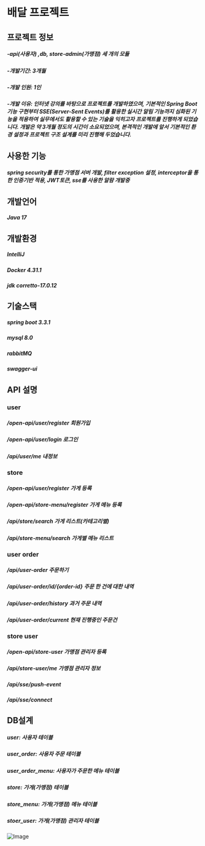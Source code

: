 # 배달 프로젝트

## 프로젝트 정보

##### -api(사용자) ,db, store-admin(가맹점) 세 개의 모듈
##### -개발기간: 3개월

##### -개발 인원: 1인

##### -개발 이유: 인터넷 강의를 바탕으로 프로젝트를 개발하였으며, 기본적인 Spring Boot 기능 구현부터 SSE(Server-Sent Events)를 활용한 실시간 알림 기능까지 심화된 기능을 적용하여 실무에서도 활용할 수 있는 기술을 익히고자 프로젝트를 진행하게 되었습니다. 개발은 약 3개월 정도의 시간이 소요되었으며, 본격적인 개발에 앞서 기본적인 환경 설정과 프로젝트 구조 설계를 미리 진행해 두었습니다.


## 사용한 기능
##### spring security를 통한 가맹점 서버 개발, filter exception 설정, interceptor을 통한 인증기반 적용, JWT토큰, sse를 사용한 알람 개발중

## 개발언어

##### Java 17

## 개발환경

##### IntelliJ
##### Docker 4.31.1
##### jdk corretto-17.0.12

## 기술스택
##### spring boot 3.3.1
##### mysql 8.0
##### rabbitMQ
##### swagger-ui

## API 설명

### user
##### /open-api/user/register 회원가입

##### /open-api/user/login 로그인

##### /api/user/me 내정보

### store
##### /open-api/user/register 가게 등록

##### /open-api/store-menu/register 가게 메뉴 등록

##### /api/store/search 가게 리스트(카테고리별)

##### /api/store-menu/search 가게별 메뉴 리스트

### user order

##### /api/user-order 주문하기

##### /api/user-order/id/{order-id} 주문 한 건에 대한 내역

##### /api/user-order/history 과거 주문 내역

##### /api/user-order/current 현재 진행중인 주문건

### store user

##### /open-api/store-user 가맹점 관리자 등록

##### /api/store-user/me 가맹점 관리자 정보

##### /api/sse/push-event

##### /api/sse/connect

##  DB설계

##### user: 사용자 테이블

##### user_order: 사용자 주문 테이블

##### user_order_menu: 사용자가 주문한 메뉴 테이블

##### store: 가게(가맹점) 테이블

##### store_menu: 가게(가맹점) 메뉴 테이블

##### stoer_user: 가게(가맹점) 관리자 테이블

![Image](https://github.com/user-attachments/assets/4aa56e0f-cbd2-477a-ae40-dce76066c3f0)
